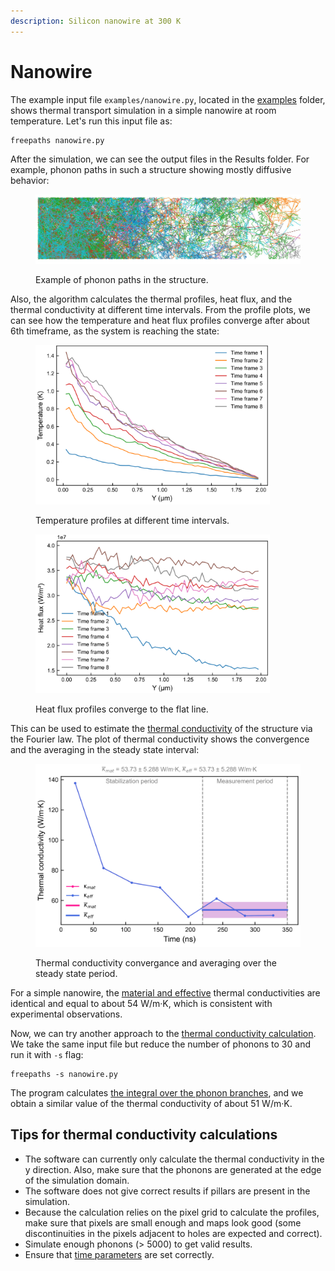 ```yaml
---
description: Silicon nanowire at 300 K
---
```


# Nanowire

The example input file `examples/nanowire.py`, located in the [examples](https://github.com/anufrievroman/freepaths/tree/master/examples) folder, shows thermal transport simulation in a simple nanowire at room temperature. Let's run this input file as:

```
freepaths nanowire.py
```

After the simulation, we can see the output files in the Results folder. For example, phonon paths in such a structure showing mostly diffusive behavior:

<figure><img src="../.gitbook/assets/paths.jpg" alt="" width="563"><figcaption><p>Example of phonon paths in the structure.</p></figcaption></figure>

Also, the algorithm calculates the thermal profiles, heat flux, and the thermal conductivity at different time intervals. From the profile plots, we can see how the temperature and heat flux profiles converge after about 6th timeframe, as the system is reaching the state:

<figure><img src="../.gitbook/assets/image (16).png" alt="" width="375"><figcaption><p>Temperature profiles at different time intervals.</p></figcaption></figure>

<figure><img src="../.gitbook/assets/image (17).png" alt="" width="375"><figcaption><p>Heat flux profiles converge to the flat line.</p></figcaption></figure>

This can be used to estimate the [thermal conductivity](../theory/themal-conductivity-calculation.md) of the structure via the Fourier law. The  plot of thermal conductivity shows the convergence and the averaging in the steady state interval:

<figure><img src="../.gitbook/assets/image (15).png" alt="" width="563"><figcaption><p>Thermal conductivity convergance and averaging over the steady state period.</p></figcaption></figure>

For a simple nanowire, the [material and effective](../theory/themal-conductivity-calculation.md#effective-vs-material-thermal-conductivity) thermal conductivities are identical and equal to about 54 W/m·K, which is consistent with experimental observations.

Now, we can try another approach to the [thermal conductivity calculation](../theory/themal-conductivity-calculation.md#mean-free-path-approach). We take the same input file but reduce the number of phonons to 30 and run it with `-s` flag:

```
freepaths -s nanowire.py
```

The program calculates [the integral over the phonon branches](../theory/themal-conductivity-calculation.md#mean-free-path-approach), and we obtain a similar value of the thermal conductivity of about 51 W/m·K.

## Tips for thermal conductivity calculations

* The software can currently only calculate the thermal conductivity in the y direction. Also, make sure that the phonons are generated at the edge of the simulation domain.
* The software does not give correct results if pillars are present in the simulation.
* Because the calculation relies on the pixel grid to calculate the profiles, make sure that pixels are small enough and maps look good (some discontinuities in the pixels adjacent to holes are expected and correct).
* Simulate enough phonons (> 5000) to get valid results.
* Ensure that [time parameters](../getting-started/config-file-creation-guide.md#simulation-time-parameters) are set correctly.
